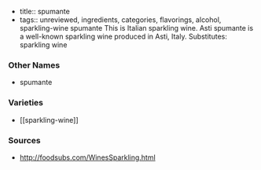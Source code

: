 - title:: spumante
- tags:: unreviewed, ingredients, categories, flavorings, alcohol, sparkling-wine
spumante This is Italian sparkling wine. Asti spumante is a well-known sparkling wine produced in Asti, Italy. Substitutes: sparkling wine

### Other Names

* spumante

### Varieties

* [[sparkling-wine]]

### Sources
* http://foodsubs.com/WinesSparkling.html
